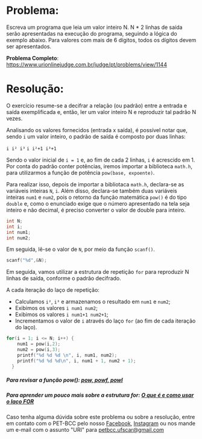 # Problema:
Escreva um programa que leia um valor inteiro N. N * 2 linhas de saída serão apresentadas na execução do programa, seguindo a lógica do exemplo abaixo. Para valores com mais de 6 dígitos, todos os dígitos devem ser apresentados.


**Problema Completo**: https://www.urionlinejudge.com.br/judge/pt/problems/view/1144


# Resolução:
O exercício resume-se a decifrar a relação (ou padrão) entre a entrada e saída exemplificada e, então, ler um valor inteiro N e reproduzir tal padrão N vezes.

Analisando os valores fornecidos (entrada x saída), é possível notar que, sendo `i` um valor inteiro, o padrão de saída é composto por duas linhas:

`i i² i³`
`i i²+1 i³+1`

Sendo o valor inicial de `i = 1` e, ao fim de cada 2 linhas, `i` é acrescido em 1. 
Por conta do padrão conter potências, iremos importar a biblioteca `math.h`, para utilizarmos a função de potência `pow(base, expoente)`.

Para realizar isso, depois de importar a bibliotaca `math.h`, declara-se as variáveis inteiras `N`, `i`. Além disso, declara-se também duas variáveis inteiras `num1` e `num2`, pois o retorno da função matemática `pow()` é do tipo `double` e, como o enunciado exige que o número apresentado na tela seja inteiro e não decimal, é preciso converter o valor de double para inteiro. 

```c
int N;
int i;
int num1;
int num2;
```
Em seguida, lê-se o valor de `N`, por meio da função `scanf()`.

```c
scanf("%d",&N);
```

Em seguida, vamos utilizar a estrutura de repetição `for` para reproduzir N linhas de saída, conforme o padrão decifrado.

A cada iteração do laço de repetição:
- Calculamos `i²`, `i³` e armazenamos o resultado em `num1` e `num2`;
- Exibimos os valores `i num1 num2`;
- Exibimos os valores `i num1+1 num2+1`;
- Incrementamos o valor de `i` através do laço `for` (ao fim de cada iteração do laço).

```c
for(i = 1; i <= N; i++)	{
    num1 = pow(i,2);
    num2 = pow(i,3); 
    printf("%d %d %d \n", i, num1, num2);
    printf("%d %d %d\n", i, num1 + 1, num2 + 1);
  }
```

##### Para revisar a função pow(): [pow, powf, powl](https://docs.microsoft.com/pt-br/cpp/c-runtime-library/reference/pow-powf-powl?view=vs-2019)
##### Para aprender um pouco mais sobre a estrutura for: [O que é e como usar o laço FOR](https://www.cprogressivo.net/2013/02/O-que-e-para-que-serve-e-como-usar-o-laco-FOR-em-C.html)  

Caso tenha alguma dúvida sobre este problema ou sobre a resolução, entre em contato com o PET-BCC pelo nosso [Facebook](https://www.facebook.com/petbcc/), [Instagram](https://www.instagram.com/petbcc.ufscar/) ou nos mande um e-mail com o assunto "URI" para  petbcc.ufscar@gmail.com
